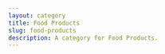 ```yaml
---
layout: category
title: Food Products
slug: food-products
description: A category for Food Products.
---
```


